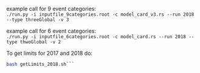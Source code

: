 example call for 9 event categories:  
```./run.py -i inputfile_9categories.root -c model_card_v3.rs --run 2018 --type threeGlobal -v 3```

example call for 6 event categories:  
```./run.py -i inputfile_6categories.root -c model_card.rs --run 2018 --type thwoGlobal -v 2```

To get limits for 2017 and 2018 do:

```bash getLimits_2017.sh\
bash getLimits_2018.sh```
